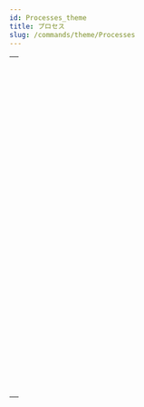 ```yaml
---
id: Processes_theme
title: プロセス
slug: /commands/theme/Processes
---
```


|                                                                                                                   |
| ----------------------------------------------------------------------------------------------------------------- |
| [<!-- INCLUDE #_command_.ABORT PROCESS BY ID.Syntax -->](../../commands-legacy/abort-process-by-id.md)<br/>       |
| [<!-- INCLUDE #_command_.Count tasks.Syntax -->](../../commands-legacy/count-tasks.md)<br/>                       |
| [<!-- INCLUDE #_command_.Count user processes.Syntax -->](../../commands-legacy/count-user-processes.md)<br/>     |
| [<!-- INCLUDE #_command_.Count users.Syntax -->](../../commands-legacy/count-users.md)<br/>                       |
| [<!-- INCLUDE #_command_.Current process.Syntax -->](../../commands-legacy/current-process.md)<br/>               |
| [<!-- INCLUDE #_command_.Current process name.Syntax -->](../../commands-legacy/current-process-name.md)<br/>     |
| [<!-- INCLUDE #_command_.DELAY PROCESS.Syntax -->](../../commands-legacy/delay-process.md)<br/>                   |
| [<!-- INCLUDE #_command_.EXECUTE ON CLIENT.Syntax -->](../../commands-legacy/execute-on-client.md)<br/>           |
| [<!-- INCLUDE #_command_.Execute on server.Syntax -->](../../commands-legacy/execute-on-server.md)<br/>           |
| [<!-- INCLUDE #_command_.GET REGISTERED CLIENTS.Syntax -->](../../commands-legacy/get-registered-clients.md)<br/> |
| [<!-- INCLUDE #_command_.New process.Syntax -->](../../commands-legacy/new-process.md)<br/>                       |
| [<!-- INCLUDE #_command_.PAUSE PROCESS.Syntax -->](../../commands-legacy/pause-process.md)<br/>                   |
| [<!-- INCLUDE #_command_.Process aborted.Syntax -->](../../commands-legacy/process-aborted.md)<br/>               |
| [<!-- INCLUDE #_command_.Process activity.Syntax -->](../../commands/process-activity.md)<br/>                    |
| [<!-- INCLUDE #_command_.Process info.Syntax -->](../../commands/process-info.md)<br/>                            |
| [<!-- INCLUDE #_command_.Process number.Syntax -->](../../commands/process-number.md)<br/>                        |
| [<!-- INCLUDE #_command_.Process state.Syntax -->](../../commands-legacy/process-state.md)<br/>                   |
| [<!-- INCLUDE #_command_.REGISTER CLIENT.Syntax -->](../../commands-legacy/register-client.md)<br/>               |
| [<!-- INCLUDE #_command_.RESUME PROCESS.Syntax -->](../../commands-legacy/resume-process.md)<br/>                 |
| [<!-- INCLUDE #_command_.Session.Syntax -->](../../commands/session.md)<br/>                                      |
| [<!-- INCLUDE #_command_.Session info.Syntax -->](../../commands/session-info.md)<br/>                            |
| [<!-- INCLUDE #_command_.Session storage.Syntax -->](../../commands-legacy/session-storage.md)<br/>               |
| [<!-- INCLUDE #_command_.UNREGISTER CLIENT.Syntax -->](../../commands-legacy/unregister-client.md)<br/>           |
